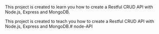 This project is created to learn you how to create a Restful CRUD API with Node.js, Express and MongoDB.


This project is created to teach you how to create a Restful CRUD API with Node.js, Express and MongoDB.#   n o d e - A P I  
 